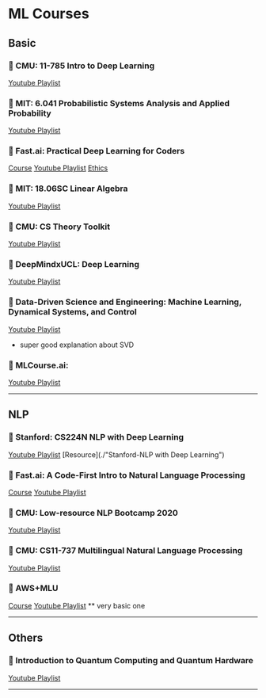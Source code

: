 # ML Courses


## Basic
### 📕 CMU: 11-785 Intro to Deep Learning
[Youtube Playlist](https://www.youtube.com/playlist?list=PLp-0K3kfddPzNdZPX4p0lVi6AcDXBofuf)

### 📕 MIT: 6.041 Probabilistic Systems Analysis and Applied Probability
[Youtube Playlist](https://www.youtube.com/playlist?list=PLUl4u3cNGP61MdtwGTqZA0MreSaDybji8)

### 📕 Fast.ai: Practical Deep Learning for Coders
[Course](https://course.fast.ai/)
[Youtube Playlist](https://www.youtube.com/playlist?list=PLfYUBJiXbdtRL3FMB3GoWHRI8ieU6FhfM)
[Ethics](https://www.youtube.com/playlist?list=PLtmWHNX-gukIU6V33Bc8eP8OD41I4GywR)

### 📕 MIT: 18.06SC Linear Algebra
[Youtube Playlist](https://www.youtube.com/playlist?list=PLE7DDD91010BC51F8)

### 📕 CMU: CS Theory Toolkit
[Youtube Playlist](https://www.youtube.com/playlist?list=PLm3J0oaFux3ZYpFLwwrlv_EHH9wtH6pnX)

### 📕 DeepMindxUCL: Deep Learning
[Youtube Playlist](https://www.youtube.com/playlist?list=PLqYmG7hTraZCDxZ44o4p3N5Anz3lLRVZF)

### 📕 Data-Driven Science and Engineering: Machine Learning, Dynamical Systems, and Control
[Youtube Playlist](https://www.youtube.com/playlist?list=PLMrJAkhIeNNRpsRhXTMt8uJdIGz9-X_1-)
* super good explanation about SVD

### 📕 MLCourse.ai:
[Youtube Playlist](https://www.youtube.com/playlist?list=PLVlY_7IJCMJeRfZ68eVfEcu-UcN9BbwiX)

---------------

## NLP

### 📕 Stanford: CS224N NLP with Deep Learning
[Youtube Playlist](https://www.youtube.com/playlist?list=PLoROMvodv4rOhcuXMZkNm7j3fVwBBY42z)
[Resource](./"Stanford-NLP with Deep Learning")

### 📕 Fast.ai: A Code-First Intro to Natural Language Processing
[Course](https://github.com/fastai/course-nlp)
[Youtube Playlist](https://www.youtube.com/playlist?list=PLtmWHNX-gukKocXQOkQjuVxglSDYWsSh9)

### 📕 CMU: Low-resource NLP Bootcamp 2020
[Youtube Playlist](https://www.youtube.com/playlist?list=PL8PYTP1V4I8A1CpCzURXAUa6H4HO7PF2c)

### 📕 CMU: CS11-737 Multilingual Natural Language Processing
[Youtube Playlist](https://www.youtube.com/playlist?list=PL8PYTP1V4I8CHhppU6n1Q9-04m96D9gt5)

### 📕 AWS+MLU
[Course](https://github.com/aws-samples/aws-machine-learning-university-accelerated-nlp)
[Youtube Playlist](https://www.youtube.com/playlist?list=PL8P_Z6C4GcuWfAq8Pt6PBYlck4OprHXsw)
** very basic one

---------------

## Others

### 📕 Introduction to Quantum Computing and Quantum Hardware
[Youtube Playlist](https://www.youtube.com/playlist?list=PLOFEBzvs-VvrXTMy5Y2IqmSaUjfnhvBHR)

---------------